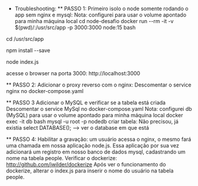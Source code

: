 * Troubleshooting:
** PASSO 1:
Primeiro isolo o node somente rodando o app sem nginx e mysql:
Nota: configurei para usar o volume apontado para minha máquina local
cd node-desafio
docker run --rm -it -v $(pwd)/:/usr/src/app -p 3000:3000 node:15 bash

cd /usr/src/app

npm install --save

node index.js

acesse o browser na porta 3000: http://localhost:3000

** PASSO 2:
Adicionar o proxy reverso com o nginx:
Descomentar o service nginx no docker-compose.yaml

** PASSO 3
Adicionar o MySQL e verificar se a tabela está criada
Descomentar o service MySql no docker-compose.yaml
Nota: configurei db (MySQL) para usar o volume apontado para minha máquina local
docker exec -it db bash
mysql -u root -p nodedb
criar tabela:
Não precisou, já existia
select DATABASE(); --> ver o database em que está

** PASSO 4:
Habilitar a gravação: um usuário acessa o nginx, o mesmo fará uma chamada em nossa aplicação node.js. Essa aplicação por sua vez adicionará um registro em nosso banco de dados mysql, cadastrando um nome na tabela people.
Verificar o dockerize:
http://github.com/jwilder/dockerize
Após ver o funcionamento do dockerize, alterar o index.js para inserir o nome do usuário na tabela people.




